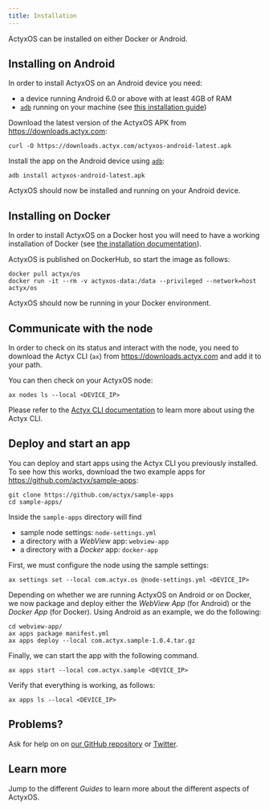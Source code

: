 ```yaml
---
title: Installation
---
```


ActyxOS can be installed on either Docker or Android.

## Installing on Android

In order to install ActyxOS on an Android device you need:

- a device running Android 6.0 or above with at least 4GB of RAM
- [`adb`](https://developer.android.com/studio/command-line/adb) running on your machine (see [this installation guide](https://www.xda-developers.com/install-adb-windows-macos-linux/))

Download the latest version of the ActyxOS APK from https://downloads.actyx.com:

```
curl -O https://downloads.actyx.com/actyxos-android-latest.apk
```

Install the app on the Android device using [`adb`](https://developer.android.com/studio/command-line/adb):

```
adb install actyxos-android-latest.apk
```

ActyxOS should now be installed and running on your Android device.

## Installing on Docker

In order to install ActyxOS on a Docker host you will need to have a working installation of Docker (see [the installation documentation](https://docs.docker.com/install/)).

ActyxOS is published on DockerHub, so start the image as follows:

```
docker pull actyx/os
docker run -it --rm -v actyxos-data:/data --privileged --network=host actyx/os
```

ActyxOS should now be running in your Docker environment.


## Communicate with the node

In order to check on its status and interact with the node, you need to download the Actyx CLI (`ax`) from https://downloads.actyx.com and add it to your path.

You can then check on your ActyxOS node:

```
ax nodes ls --local <DEVICE_IP>
```

Please refer to the [Actyx CLI documentation](/docs/cli) to learn more about using the Actyx CLI.

## Deploy and start an app

You can deploy and start apps using the Actyx CLI you previously installed. To see how this works, download the two example apps for https://github.com/actyx/sample-apps:

```
git clone https://github.com/actyx/sample-apps
cd sample-apps/
```

Inside the `sample-apps` directory will find
- sample node settings: `node-settings.yml`
- a directory with a _WebView_ app: `webview-app`
- a directory with a _Docker_ app: `docker-app`

First, we must configure the node using the sample settings:

```
ax settings set --local com.actyx.os @node-settings.yml <DEVICE_IP>
```

Depending on whether we are running ActyxOS on Android or on Docker, we now package and deploy either the _WebView App_ (for Android) or the _Docker App_ (for Docker). Using Android as an example, we do the following:

```
cd webview-app/
ax apps package manifest.yml
ax apps deploy --local com.actyx.sample-1.0.4.tar.gz
```

Finally, we can start the app with the following command.

```
ax apps start --local com.actyx.sample <DEVICE_IP>
```

Verify that everything is working, as follows:

```
ax apps ls --local <DEVICE_IP>
```

## Problems?

Ask for help on on [our GitHub repository](https://github.com/actyx/sample-apps) or [Twitter](https://twitter.com/actyx).

## Learn more

Jump to the different _Guides_ to learn more about the different aspects of ActyxOS.



